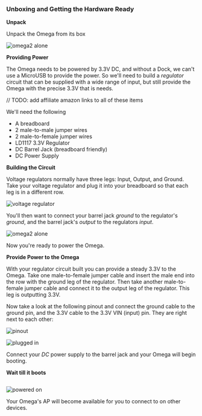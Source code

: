 <!-- Prepare the Hardware -->

### Unboxing and Getting the Hardware Ready

**Unpack**

Unpack the Omega from its box

![omega2 alone](https://raw.githubusercontent.com/OnionIoT/Onion-Docs/master/Omega2/Documentation/Get-Started/img/omega-2-alone.jpg)


**Providing Power**

The Omega needs to be powered by 3.3V DC, and without a Dock, we can't use a MicroUSB to provide the power. So we'll need to build a *regulator* circuit that can be supplied with a wide range of input, but still provide the Omega with the precise 3.3V that is needs.

// TODO: add affiliate amazon links to all of these items

We'll need the following
* A breadboard
* 2 male-to-male jumper wires
* 2 male-to-female jumper wires
* LD1117 3.3V Regulator
* DC Barrel Jack (breadboard friendly)
* DC Power Supply

**Building the Circuit**


Voltage regulators normally have three legs: Input, Output, and Ground. Take your voltage regulator and plug it into your breadboard so that each leg is in a different row.

![voltage regulator](https://raw.githubusercontent.com/OnionIoT/Onion-Docs/master/Omega2/Documentation/Get-Started/img/no-dock-voltage-regulator.jpg)



You'll then want to connect your barrel jack *ground* to the regulator's *ground*, and the barrel jack's *output* to the regulators *input*.


![omega2 alone](https://raw.githubusercontent.com/OnionIoT/Onion-Docs/master/Omega2/Documentation/Get-Started/img/no-dock-barrel-jack.jpg)


Now you're ready to power the Omega.


**Provide Power to the Omega**


With your regulator circuit built you can provide a steady 3.3V to the Omega. Take one male-to-female jumper cable and insert the male end into the row with the ground leg of the regulator. Then take another male-to-female jumper cable and connect it to the output leg of the regulator. This leg is outputting 3.3V.

Now take a look at the following pinout and connect the ground cable to the ground pin, and the 3.3V cable to the 3.3V VIN (input) pin. They are right next to each other:

![pinout](https://raw.githubusercontent.com/OnionIoT/Onion-Docs/master/Omega2/Documentation/Hardware-Overview/img/Omega-2-Pinout-Diagram.png)

![plugged in](https://raw.githubusercontent.com/OnionIoT/Onion-Docs/master/Omega2/Documentation/Get-Started/img/no-dock-plugged-in.jpg)



Connect your *DC* power supply to the barrel jack and your Omega will begin booting.

**Wait till it boots**

<!-- LED at Boot text -->
```{r child = './Hardware-Prep-Component-LED-at-boot.md'}
```

![powered on](https://raw.githubusercontent.com/OnionIoT/Onion-Docs/master/Omega2/Documentation/Get-Started/img/no-dock-powered-on.jpg)


Your Omega's AP will become available for you to connect to on other devices.
